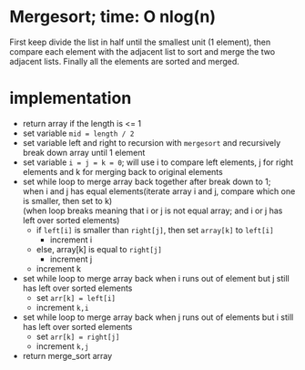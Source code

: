 # Mergesort; time: O nlog(n)
First keep divide the list in half until the smallest unit (1 element), then compare each element with the adjacent list to sort and merge the two adjacent lists. Finally all the elements are sorted and merged.  

# implementation
* return array if the length is <= 1  
* set variable `mid = length / 2`   
* set variable left and right to recursion with `mergesort` and recursively break down array until 1 element  
* set variable `i = j = k = 0`; will use i to compare left elements, j for right elements and k for merging back to original elements  
* set while loop to merge array back together after break down to 1;  
  when i and j has equal elements(iterate array i and j, compare which one is smaller, then set to k)  
  (when loop breaks meaning that i or j is not equal array; and i or j has left over sorted elements)  
  * if `left[i]` is smaller than `right[j]`, then set `array[k]` to `left[i]`  
    * increment i  
  * else, array[k] is equal to `right[j]`  
    * increment j  
  * increment k  
* set while loop to merge array back when i runs out of element but j still has left over sorted elements   
  * set `arr[k] = left[i]`  
  * increment `k,i`  
* set while loop to merge array back when j runs out of elements but i still has left over sorted elements  
  * set `arr[k] = right[j]`  
  * increment `k,j` 
* return merge_sort array  
